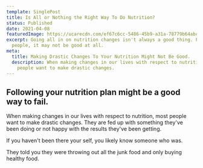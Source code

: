```yaml
---
template: SinglePost
title: Is All or Nothing the Right Way To Do Nutrition?
status: Published
date: 2021-04-08
featuredImage: https://ucarecdn.com/ef67c6cc-5486-45b9-a31a-78779b64abce/
excerpt: Going all in on nutrition changes isn't always a good thing. For most
  people, it may not be good at all.
meta:
  title: Making Drastic Changes To Your Nutrition Might Not Be Good.
  description: When making changes in our lives with respect to nutrition, most
    people want to make drastic changes.
---
```

## Following your nutrition plan might be a good way to fail.

When making changes in our lives with respect to nutrition, most people want to make drastic changes. They are fed up with something they've been doing or not happy with the results they've been getting.

If you haven't been there your self, you likely know someone who was.

They told you they were throwing out all the junk food and only buying healthy food.